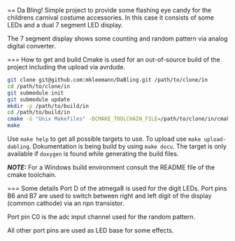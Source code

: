 == Da Bling!
Simple project to provide some flashing eye candy for the childrens
carnival costume accessories. In this case it consists of some LEDs
and a dual 7 segment LED display.

The 7 segment display shows some counting and random pattern via
analog digital converter.

=== How to get and build
Cmake is used for an out-of-source build of the project including
the upload via avrdude.

```bash
git clone git@github.com:mkleemann/DaBling.git /path/to/clone/in
cd /path/to/clone/in
git submodule init
git submodule update
mkdir -p /path/to/build/in
cd /path/to/build/in
cmake -G "Unix Makefiles" -DCMAKE_TOOLCHAIN_FILE=/path/to/clone/in/cmake/generic-gcc-avr.cmake /path/to/clone/in
make
```

Use `make help` to get all possible targets to use. To upload use
`make upload-dabling`. Dokumentation is being build by using
`make docu`. The target is only available if `doxygen` is found
while generating the build files.

***NOTE:***
For a Windows build environment consult the README file of the cmake
toolchain.

=== Some details
Port D of the atmega8 is used for the digit LEDs. Port pins B6 and B7
are used to switch between right and left digit of the display
(common cathode) via an npn transistor.

Port pin C0 is the adc input channel used for the random pattern.

All other port pins are used as LED base for some effects.

